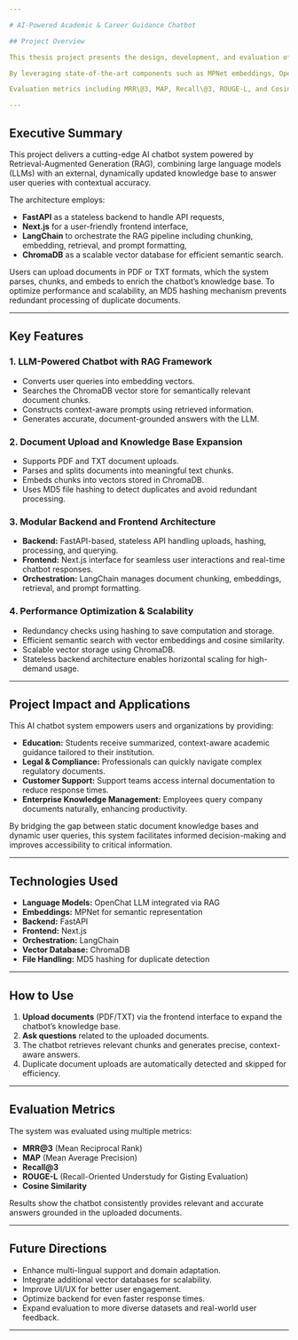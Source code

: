 ```yaml
---

# AI-Powered Academic & Career Guidance Chatbot

## Project Overview

This thesis project presents the design, development, and evaluation of an AI-powered chatbot aimed at assisting students with academic and career guidance. The chatbot is built to accurately retrieve and generate relevant information from complex institutional documents using advanced Retrieval-Augmented Generation (RAG) architecture.

By leveraging state-of-the-art components such as MPNet embeddings, OpenChat generation, and vector databases, the system enhances semantic understanding and response accuracy. The project involved meticulous data cleaning, chunking, and retrieval configuration to optimize the chatbot’s performance.

Evaluation metrics including MRR\@3, MAP, Recall\@3, ROUGE-L, and Cosine Similarity demonstrated the system’s effectiveness in providing document-grounded and relevant answers. Compared to general-purpose AI models like ChatGPT and DeepSeek, this chatbot uniquely succeeded in retrieving specific institutional data (e.g., tuition fees), confirming its value for academic applications. The study also identifies technical limitations and proposes directions for future improvements.

---
```


## Executive Summary

This project delivers a cutting-edge AI chatbot system powered by Retrieval-Augmented Generation (RAG), combining large language models (LLMs) with an external, dynamically updated knowledge base to answer user queries with contextual accuracy.

The architecture employs:

* **FastAPI** as a stateless backend to handle API requests,
* **Next.js** for a user-friendly frontend interface,
* **LangChain** to orchestrate the RAG pipeline including chunking, embedding, retrieval, and prompt formatting,
* **ChromaDB** as a scalable vector database for efficient semantic search.

Users can upload documents in PDF or TXT formats, which the system parses, chunks, and embeds to enrich the chatbot’s knowledge base. To optimize performance and scalability, an MD5 hashing mechanism prevents redundant processing of duplicate documents.

---

## Key Features

### 1. LLM-Powered Chatbot with RAG Framework

* Converts user queries into embedding vectors.
* Searches the ChromaDB vector store for semantically relevant document chunks.
* Constructs context-aware prompts using retrieved information.
* Generates accurate, document-grounded answers with the LLM.

### 2. Document Upload and Knowledge Base Expansion

* Supports PDF and TXT document uploads.
* Parses and splits documents into meaningful text chunks.
* Embeds chunks into vectors stored in ChromaDB.
* Uses MD5 file hashing to detect duplicates and avoid redundant processing.

### 3. Modular Backend and Frontend Architecture

* **Backend:** FastAPI-based, stateless API handling uploads, hashing, processing, and querying.
* **Frontend:** Next.js interface for seamless user interactions and real-time chatbot responses.
* **Orchestration:** LangChain manages document chunking, embeddings, retrieval, and prompt formatting.

### 4. Performance Optimization & Scalability

* Redundancy checks using hashing to save computation and storage.
* Efficient semantic search with vector embeddings and cosine similarity.
* Scalable vector storage using ChromaDB.
* Stateless backend architecture enables horizontal scaling for high-demand usage.

---

## Project Impact and Applications

This AI chatbot system empowers users and organizations by providing:

* **Education:** Students receive summarized, context-aware academic guidance tailored to their institution.
* **Legal & Compliance:** Professionals can quickly navigate complex regulatory documents.
* **Customer Support:** Support teams access internal documentation to reduce response times.
* **Enterprise Knowledge Management:** Employees query company documents naturally, enhancing productivity.

By bridging the gap between static document knowledge bases and dynamic user queries, this system facilitates informed decision-making and improves accessibility to critical information.

---

## Technologies Used

* **Language Models:** OpenChat LLM integrated via RAG
* **Embeddings:** MPNet for semantic representation
* **Backend:** FastAPI
* **Frontend:** Next.js
* **Orchestration:** LangChain
* **Vector Database:** ChromaDB
* **File Handling:** MD5 hashing for duplicate detection

---

## How to Use

1. **Upload documents** (PDF/TXT) via the frontend interface to expand the chatbot’s knowledge base.
2. **Ask questions** related to the uploaded documents.
3. The chatbot retrieves relevant chunks and generates precise, context-aware answers.
4. Duplicate document uploads are automatically detected and skipped for efficiency.

---

## Evaluation Metrics

The system was evaluated using multiple metrics:

* **MRR\@3** (Mean Reciprocal Rank)
* **MAP** (Mean Average Precision)
* **Recall\@3**
* **ROUGE-L** (Recall-Oriented Understudy for Gisting Evaluation)
* **Cosine Similarity**

Results show the chatbot consistently provides relevant and accurate answers grounded in the uploaded documents.

---

## Future Directions

* Enhance multi-lingual support and domain adaptation.
* Integrate additional vector databases for scalability.
* Improve UI/UX for better user engagement.
* Optimize backend for even faster response times.
* Expand evaluation to more diverse datasets and real-world user feedback.

---
